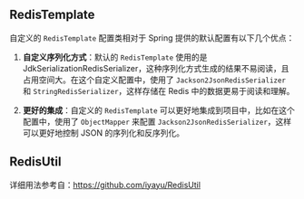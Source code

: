 ## RedisTemplate
自定义的 `RedisTemplate` 配置类相对于 Spring 提供的默认配置有以下几个优点：

1. **自定义序列化方式**：默认的 `RedisTemplate` 使用的是 JdkSerializationRedisSerializer，这种序列化方式生成的结果不易阅读，且占用空间大。在这个自定义配置中，使用了 `Jackson2JsonRedisSerializer` 和 `StringRedisSerializer`，这样存储在 Redis 中的数据更易于阅读和理解。


2. **更好的集成**：自定义的 `RedisTemplate` 可以更好地集成到项目中，比如在这个配置中，使用了 `ObjectMapper` 来配置 `Jackson2JsonRedisSerializer`，这样可以更好地控制 JSON 的序列化和反序列化。

## RedisUtil

详细用法参考自：https://github.com/iyayu/RedisUtil
